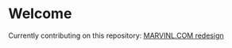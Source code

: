 # Welcome

Currently contributing on this repository:  [MARVINL.COM redesign](https://github.com/macojaune/marvinL)
